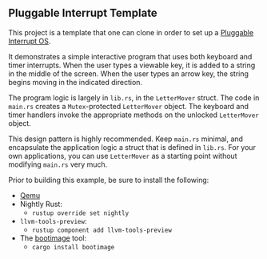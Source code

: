 ## Pluggable Interrupt Template

This project is a template that one can clone in order to set up
a [Pluggable Interrupt OS](https://crates.io/crates/pluggable_interrupt_os).

It demonstrates a simple interactive program that uses both keyboard and timer interrupts. 
When the user types a viewable key, it is added to a string in the middle of the screen. 
When the user types an arrow key, the string begins moving in the indicated direction.

The program logic is largely in `lib.rs`, in the `LetterMover` struct. The code in 
`main.rs` creates a `Mutex`-protected `LetterMover` object. The keyboard and timer handlers
invoke the appropriate methods on the unlocked `LetterMover` object.

This design pattern is highly recommended. Keep `main.rs` minimal, and encapsulate the 
application logic a struct that is defined in `lib.rs`. For your own applications, you can
use `LetterMover` as a starting point without modifying `main.rs` very much.

Prior to building this example, be sure to install the following:
* [Qemu](https://www.qemu.org/)
* Nightly Rust:
  * `rustup override set nightly`
* `llvm-tools-preview`:
  * `rustup component add llvm-tools-preview`
* The [bootimage](https://github.com/rust-osdev/bootimage) tool:
  * `cargo install bootimage`
